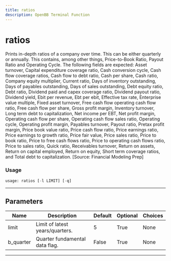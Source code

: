 ```yaml
---
title: ratios
description: OpenBB Terminal Function
---
```


# ratios

Prints in-depth ratios of a company over time. This can be either quarterly or annually. This contains, among other things, Price-to-Book Ratio, Payout Ratio and Operating Cycle. The following fields are expected: Asset turnover, Capital expenditure coverage ratio, Cash conversion cycle, Cash flow coverage ratios, Cash flow to debt ratio, Cash per share, Cash ratio, Company equity multiplier, Current ratio, Days of inventory outstanding, Days of payables outstanding, Days of sales outstanding, Debt equity ratio, Debt ratio, Dividend paid and capex coverage ratio, Dividend payout ratio, Dividend yield, Ebit per revenue, Ebt per ebit, Effective tax rate, Enterprise value multiple, Fixed asset turnover, Free cash flow operating cash flow ratio, Free cash flow per share, Gross profit margin, Inventory turnover, Long term debt to capitalization, Net income per EBT, Net profit margin, Operating cash flow per share, Operating cash flow sales ratio, Operating cycle, Operating profit margin, Payables turnover, Payout ratio, Pretax profit margin, Price book value ratio, Price cash flow ratio, Price earnings ratio, Price earnings to growth ratio, Price fair value, Price sales ratio, Price to book ratio, Price to free cash flows ratio, Price to operating cash flows ratio, Price to sales ratio, Quick ratio, Receivables turnover, Return on assets, Return on capital employed, Return on equity, Short term coverage ratios, and Total debt to capitalization. [Source: Financial Modeling Prep]

### Usage 
```python
usage: ratios [-l LIMIT] [-q]
```
---
## Parameters

| Name | Description | Default | Optional | Choices |
| ---- | ----------- | ------- | -------- | ------- |
| limit | Limit of latest years/quarters. | 5 | True | None |
| b_quarter | Quarter fundamental data flag. | False | True | None |
---
